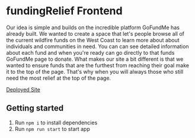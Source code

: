 # fundingRelief Frontend

Our idea is simple and builds on the incredible platform GoFundMe has already built. We wanted to create a space that let's people browse all of the current wildfire funds on the West Coast to learn more about about individuals and communities in need. You can can see detailed information about each fund and when you're ready can go directly to that funds GoFundMe page to donate. What makes our site a bit different is that we wanted to ensure funds that are the furthest from reaching their goal make it to the top of the page. That's why when you will always those who still need the most relief at the top of the page.

<a href='http://fundingrelief.netlify.app/'>Deployed Site</a>

## Getting started

1. Run `npm i` to install dependencies
1. Run `npm run start` to start app
